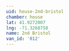 ```yaml
---
uid: house-2nd-bristol
chamber: house
lat: 41.9272007
lng: -71.3268758
name: 2nd Bristol
van_id: '012'
---
```


